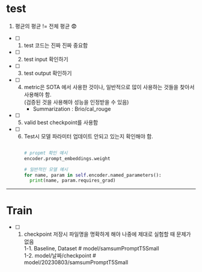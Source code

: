 # test
1. 평균의 평균 != 전체 평균 😨



- [ ] 1. test 코드는 진짜 진짜 중요함
- [ ] 2. test input 확인하기
- [ ] 3. test output 확인하기
- [ ] 4. metric은 SOTA 에서 사용한 것이나, 일반적으로 많이 사용하는 것들을 찾아서 사용해야 함.  
      (검증된 것을 사용해야 성능을 인정받을 수 있음)  
      - Summarization : Brio/cal_rouge  
- [ ] 5. valid best checkpoint를 사용함
- [ ] 6. Test시 모델 파라미터 업데이트 안되고 있는지 확인해야 함.
      ```python
      
      # propmt 확인 예시
      encoder.prompt_embeddings.weight

      # 일반적인 모델 예시
      for name, param in self.encoder.named_parameters():
        print(name, param.requires_grad)
      
      ```
----------------------------------------------------------------------------------------------------------------------------------
# Train
- [ ] 1. checkpoint 저장시 파일명을 명확하게 해야 나중에 제대로 실험할 때 문제가 없음  
            1-1. Baseline, Dataset # model/samsumPromptT5Small  
            1-2. model/날짜/checkpoint  # model/20230803/samsumPromptT5Small  

